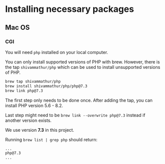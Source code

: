 # Installing necessary packages

## Mac OS

### CGI

You will need `php` installed on your local computer.

You can only install supported versions of PHP with brew. However, there is the tap `shivammathur/php` which can be used to install unsupported versions of PHP.

```bash
brew tap shivammathur/php
brew install shivammathur/php/php@7.3
brew link php@7.3
```

The first step only needs to be done once. After adding the tap, you can install PHP version 5.6 - 8.2.

Last step might need to be `brew link --overwrite php@7.3` instead if another version exists.

We use version **7.3** in this project.

Running `brew list | grep php` should return:

```bash
...
php@7.3
...
```
